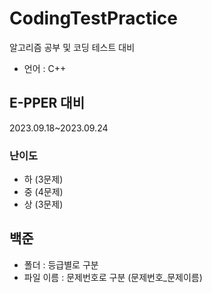 # CodingTestPractice
알고리즘 공부 및 코딩 테스트 대비
- 언어 : C++

## E-PPER 대비
2023.09.18~2023.09.24
### 난이도
- 하 (3문제)
- 중 (4문제)
- 상 (3문제)

## 백준
- 폴더 : 등급별로 구분
- 파일 이름 : 문제번호로 구분 (문제번호_문제이름)








